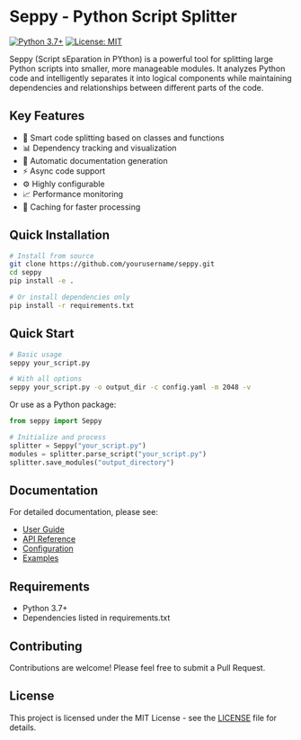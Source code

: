 # Seppy - Python Script Splitter

[![Python 3.7+](https://img.shields.io/badge/python-3.7+-blue.svg)](https://www.python.org/downloads/)
[![License: MIT](https://img.shields.io/badge/License-MIT-yellow.svg)](https://opensource.org/licenses/MIT)

Seppy (Script sEparation in PYthon) is a powerful tool for splitting large Python scripts into smaller, more manageable modules. It analyzes Python code and intelligently separates it into logical components while maintaining dependencies and relationships between different parts of the code.

## Key Features

- 🔄 Smart code splitting based on classes and functions
- 📊 Dependency tracking and visualization
- 📝 Automatic documentation generation
- ⚡ Async code support
- ⚙️ Highly configurable
- 📈 Performance monitoring
- 💾 Caching for faster processing

## Quick Installation

```bash
# Install from source
git clone https://github.com/yourusername/seppy.git
cd seppy
pip install -e .

# Or install dependencies only
pip install -r requirements.txt
```

## Quick Start

```bash
# Basic usage
seppy your_script.py

# With all options
seppy your_script.py -o output_dir -c config.yaml -m 2048 -v
```

Or use as a Python package:

```python
from seppy import Seppy

# Initialize and process
splitter = Seppy("your_script.py")
modules = splitter.parse_script("your_script.py")
splitter.save_modules("output_directory")
```

## Documentation

For detailed documentation, please see:
- [User Guide](docs/index.md)
- [API Reference](docs/api.md)
- [Configuration](docs/configuration.md)
- [Examples](docs/examples.md)

## Requirements

- Python 3.7+
- Dependencies listed in requirements.txt

## Contributing

Contributions are welcome! Please feel free to submit a Pull Request.

## License

This project is licensed under the MIT License - see the [LICENSE](LICENSE) file for details. 
